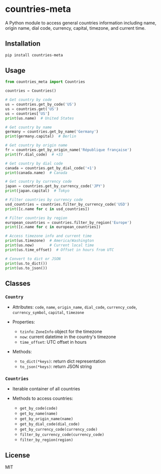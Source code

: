 # countries-meta

A Python module to access general countries information including name, origin name, dial code, currency, capital, timezone, and current time.

## Installation

```bash
pip install countries-meta
```

## Usage

```python
from countries_meta import Countries

countries = Countries()

# Get country by code
us = countries.get_by_code('US')
us = countries.get('US')
us = countries['US']
print(us.name)  # United States

# Get country by name
germany = countries.get_by_name('Germany')
print(germany.capital)  # Berlin

# Get country by origin name
fr = countries.get_by_origin_name('République française')
print(fr.dial_code)  # +33

# Get country by dial code
canada = countries.get_by_dial_code('+1')
print(canada.name)  # Canada

# Get country by currency code
japan = countries.get_by_currency_code('JPY')
print(japan.capital)  # Tokyo

# Filter countries by currency code
usd_countries = countries.filter_by_currency_code('USD')
print([c.name for c in usd_countries])

# Filter countries by region
european_countries = countries.filter_by_region('Europe')
print([c.name for c in european_countries])

# Access timezone info and current time
print(us.timezone)  # America/Washington
print(us.now)       # Current local time
print(us.time_offset)  # Offset in hours from UTC

# Convert to dict or JSON
print(us.to_dict())
print(us.to_json())
```

## Classes

### `Country`

* Attributes: `code`, `name`, `origin_name`, `dial_code`, `currency_code`, `currency_symbol`, `capital`, `timezone`
* Properties:

  * `tzinfo`: `ZoneInfo` object for the timezone
  * `now`: current datetime in the country's timezone
  * `time_offset`: UTC offset in hours
* Methods:

  * `to_dict(*keys)`: return dict representation
  * `to_json(*keys)`: return JSON string

### `Countries`

* Iterable container of all countries
* Methods to access countries:

  * `get_by_code(code)`
  * `get_by_name(name)`
  * `get_by_origin_name(name)`
  * `get_by_dial_code(dial_code)`
  * `get_by_currency_code(currency_code)`
  * `filter_by_currency_code(currency_code)`
  * `filter_by_region(region)`

## License

MIT
